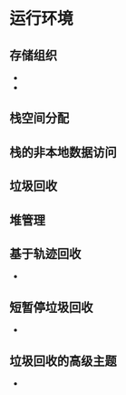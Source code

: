 # 运行环境
## 存储组织
-  
- 

## 栈空间分配

## 栈的非本地数据访问

## 垃圾回收


## 堆管理


## 基于轨迹回收
- 

## 短暂停垃圾回收
- 

## 垃圾回收的高级主题
- 